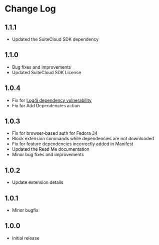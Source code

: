 # Change Log

## 1.1.1

- Updated the SuiteCloud SDK dependency

## 1.1.0

- Bug fixes and improvements
- Updated SuiteCloud SDK License

## 1.0.4

- Fix for [Log4j dependency vulnerability](https://www.oracle.com/security-alerts/alert-cve-2021-44228.html)
- Fix for Add Dependencies action

## 1.0.3

- Fix for browser-based auth for Fedora 34
- Block extension commands while dependencies are not downloaded
- Fix for feature dependencies incorrectly added in Manifest
- Updated the Read Me documentation
- Minor bug fixes and improvements

## 1.0.2

- Update extension details

## 1.0.1

- Minor bugfix

## 1.0.0

- Initial release